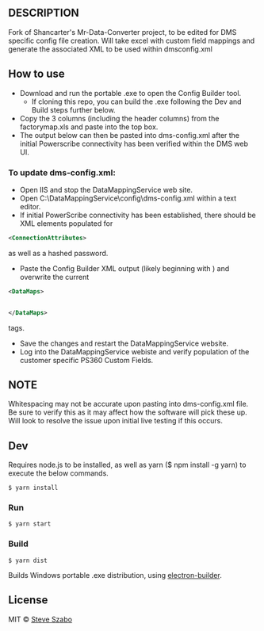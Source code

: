 ## DESCRIPTION

Fork of Shancarter's Mr-Data-Converter project, to be edited for DMS specific config file creation.  Will take excel with custom field mappings and generate the associated XML to be used within dmsconfig.xml

## How to use
* Download and run the portable .exe to open the Config Builder tool.
    * If cloning this repo, you can build the .exe following the Dev and Build steps further below.
* Copy the 3 columns (including the header columns) from the factorymap.xls and paste into the top box.  
* The output below can then be pasted into dms-config.xml after the initial Powerscribe connectivity has been verified within the DMS web UI.

### To update dms-config.xml:
* Open IIS and stop the DataMappingService web site.
* Open C:\DataMappingService\config\dms-config.xml within a text editor.
* If initial PowerScribe connectivity has been established, there should be XML elements populated for 
~~~ xml
<ConnectionAttributes>
~~~
as well as a hashed password.
* Paste the Config Builder XML output (likely beginning with <DataMaps>) and overwrite the current
~~~ xml
<DataMaps>


</DataMaps>
~~~
tags.
* Save the changes and restart the DataMappingService website.
* Log into the DataMappingService webiste and verify population of the customer specific PS360 Custom Fields.

## NOTE
Whitespacing may not be accurate upon pasting into dms-config.xml file.  Be sure to verify this as it may affect how the software will pick these up.  Will look to resolve the issue upon initial live testing if this occurs.


## Dev
Requires node.js to be installed, as well as yarn ($ npm install -g yarn) to execute the below commands.
```
$ yarn install
```

### Run

```
$ yarn start
```

### Build

```
$ yarn dist
```

Builds Windows portable .exe distribution, using [electron-builder](https://github.com/electron-userland/electron-builder).


## License

MIT © [Steve Szabo](https://github.com/laszlo462)
